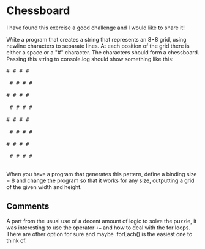 # Chessboard
I have found this exercise a good challenge and I would like to share it!

Write a program that creates a string that represents an 8×8 grid, using newline
characters to separate lines. At each position of the grid there is either a space
or a "#" character. The characters should form a chessboard.
Passing this string to console.log should show something like this:
<pre>
# # # #<br>
 # # # #<br>
# # # #<br>
 # # # #<br>
# # # #<br>
 # # # #<br>
# # # #<br>
 # # # #<br>
</pre>
When you have a program that generates this pattern, define a binding size
= 8 and change the program so that it works for any size, outputting a grid
of the given width and height.

## Comments
A part from the usual use of a decent amount of logic to solve the puzzle, it was interesting to use the operator `+=` and how to deal with the for loops.
There are other option for sure and maybe .forEach() is the easiest one to think of.
